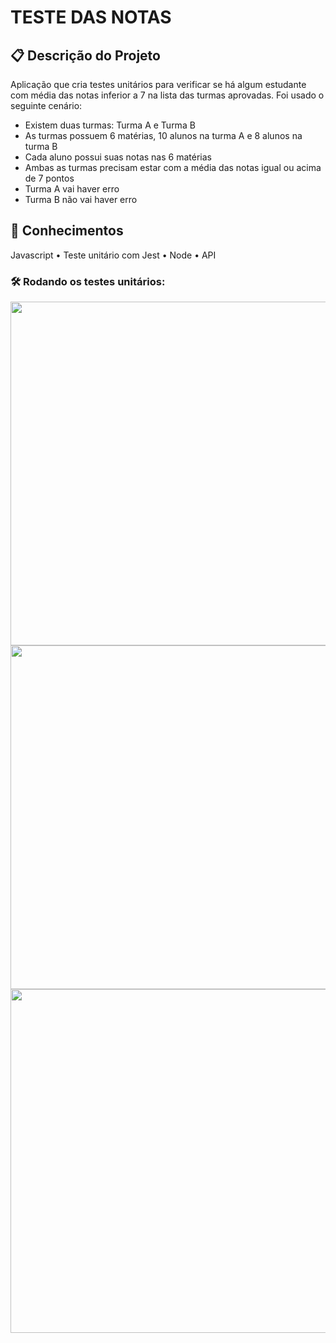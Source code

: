 # TESTE DAS NOTAS

## 📋 Descrição do Projeto
<p>
    Aplicação que cria testes unitários para verificar se há algum estudante com média das notas inferior a 7 na lista das turmas aprovadas. Foi usado o seguinte cenário:

  - Existem duas turmas: Turma A e Turma B
  - As turmas possuem 6 matérias, 10 alunos na turma A e 8 alunos na turma B
  - Cada aluno possui suas notas nas 6 matérias
  - Ambas as turmas precisam estar com a média das notas igual ou acima de 7 pontos
  - Turma A vai haver erro
  - Turma B não vai haver erro
</p>


## 🧠 Conhecimentos
<p>
   <a>Javascript</a> •
   <a>Teste unitário com Jest</a> •
   <a>Node</a> • 
   <a>API</a>
</p>


### 🛠️ Rodando os testes unitários:

<div align="center">
  <img src="https://github.com/yasolar/test-jest-alunos/assets/46655932/450c5d45-ce17-459c-aee5-bf929f03d986" width="550px"/>
</div>

<div align="center">
  <img src="https://github.com/yasolar/test-jest-alunos/assets/46655932/b5983db6-263c-40c4-a756-f0119c42c70a" width="550px"/>
</div>

<div align="center">
  <img src="https://github.com/yasolar/test-jest-alunos/assets/46655932/53b6f816-46cd-4d47-a6cd-52474af9a9b3" width="550px"/>
</div>



